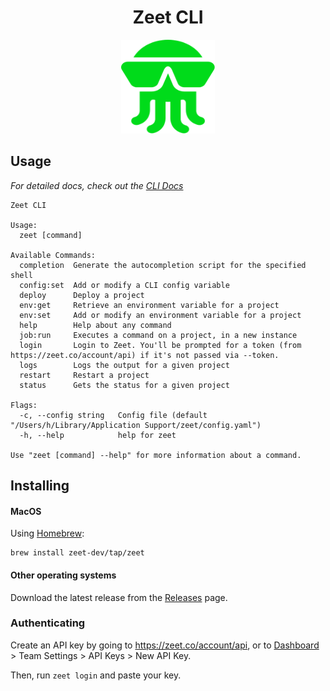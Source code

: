 <h1 align="center">Zeet CLI</h1>

<p align="center">
  <img width="150" height="150" src="./logo.svg" alt="The doctl mascot." />
</p>


## Usage
*For detailed docs, check out the [CLI Docs](https://docs.zeet.co/cli)*

```
Zeet CLI

Usage:
  zeet [command]

Available Commands:
  completion  Generate the autocompletion script for the specified shell
  config:set  Add or modify a CLI config variable
  deploy      Deploy a project
  env:get     Retrieve an environment variable for a project
  env:set     Add or modify an environment variable for a project
  help        Help about any command
  job:run     Executes a command on a project, in a new instance
  login       Login to Zeet. You'll be prompted for a token (from https://zeet.co/account/api) if it's not passed via --token.
  logs        Logs the output for a given project
  restart     Restart a project
  status      Gets the status for a given project

Flags:
  -c, --config string   Config file (default "/Users/h/Library/Application Support/zeet/config.yaml")
  -h, --help            help for zeet

Use "zeet [command] --help" for more information about a command.
```

## Installing

#### MacOS
Using [Homebrew](https://brew.sh/):
```
brew install zeet-dev/tap/zeet
```

#### Other operating systems
Download the latest release from the [Releases](https://github.com/zeet-dev/cli/releases) page.

### Authenticating
Create an API key by going to https://zeet.co/account/api, or to [Dashboard](https://zeet.co/dashboard) >
Team Settings > API Keys > New API Key.

Then, run `zeet login` and paste your key.
